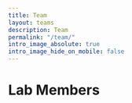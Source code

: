 ```yaml
---
title: Team
layout: teams
description: Team
permalink: "/team/"
intro_image_absolute: true
intro_image_hide_on_mobile: false
---
```


# Lab Members

